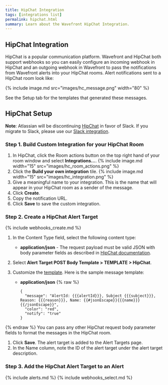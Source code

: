 ```yaml
---
title: HipChat Integration
tags: [integrations list]
permalink: hipchat.html
summary: Learn about the Wavefront HipChat Integration.
---
```

## HipChat Integration

HipChat is a popular communication platform. Wavefront and HipChat both support webhooks so you can easily configure an incoming webhook in HipChat and an outgoing webhook in Wavefront to pass the notifications from Wavefront alerts into your HipChat rooms. Alert notifications sent to a HipChat room look like:

{% include image.md src="images/hc_message.png" width="80" %}

See the Setup tab for the templates that generated these messages. 

## HipChat Setup



**Note**: Atlassian will be discontinuing [HipChat](https://www.atlassian.com/partnerships/slack) in favor of Slack. If you migrate to Slack, please use our [Slack integration](https://docs.wavefront.com/slack.html).

### Step 1. Build Custom Integration for your HipChat Room

1. In HipChat, click the Room actions button on the top right hand of your room window and select **Integrations...**.
{% include image.md width="15" src="images/hc_room_actions.png" %}
1. Click the **Build your own integration** tile.
{% include image.md width="15" src="images/hc_integration.png" %}
1. Give a meaningful name to your integration. This is the name that will appear in your HipChat room as a sender of the message.
1. Click **Create**.
1. Copy the notification URL.
1. Click **Save** to save the custom integration.

### Step 2. Create a HipChat Alert Target

{% include webhooks_create.md %}
1. In the Content Type field, select the following content type:
   - **application/json** - The request payload must be valid JSON with body parameter fields as described in [HipChat documentation](https://www.hipchat.com/docs/apiv2/method/send_room_notification).

1. Select **Alert Target POST Body Template > TEMPLATE > HipChat**.
1. Customize the [template](https://docs.wavefront.com/alert_target_customizing.html).
 Here is the sample message template:
   - **application/json**
{% raw %}
     ```
     {
       "message": "AlertId: {{{alertId}}}, Subject {{{subject}}}, Reason: {{{reason}}}, Name: {{#jsonEscape}}{{{name}}}{{/jsonEscape}}",
       "color": "red",
       "notify": "true"
     }
     ```
{% endraw %}
   You can pass any other HipChat request body parameter fields to format the messages in the HipChat room.
1. Click **Save**. The alert target is added to the Alert Targets page.
1. In the Name column, note the ID of the alert target under the alert target description.

### Step 3. Add the HipChat Alert Target to an Alert

{% include alerts.md %}
{% include webhooks_select.md %}


